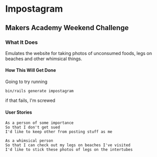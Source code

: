 # Impostagram
## Makers Academy Weekend Challenge

### What It Does
Emulates the website for taking photos of unconsumed foods, legs on beaches and
other whimsical things. 

#### How This Will Get Done
Going to try running 
```
bin/rails generate impostagram
```

if that fails, I'm screwed

#### User Stories
```
As a person of some importance
So that I don't get sued
I'd like to keep other from posting stuff as me
```

```
As a whimsical person 
So that I can check out my legs on beaches I've visited
I'd like to stick these photos of legs on the intertubes
```
